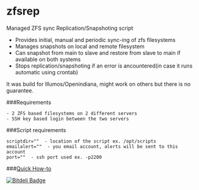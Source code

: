 zfsrep
======

Managed ZFS sync Replication/Snapshoting script

  - Provides initial, manual and periodic sync-ing of zfs filesystems
  - Manages snapshots on local and remote filesystem
  - Can snapshot from main to slave and restore from slave to main if available on both systems
  - Stops replication/snapshoting if an error is ancountered(in case it runs automatic using crontab) 

It was build for Illumos/Openindiana, might work on others but there is no guarantee. 

###Requirements

	- 2 ZFS based filesystems on 2 different servers
	- SSH key based login between the two servers

###Script requirements

	scriptdir=""  - location of the script ex. /opt/scripts
	emailalert=""  - you email account, alerts will be sent to this account
	port=""  - ssh port used ex. -p2200


###[Quick How-to](https://github.com/k3oni/zfsrep/wiki)


[![Bitdeli Badge](https://d2weczhvl823v0.cloudfront.net/k3oni/zfsrep/trend.png)](https://bitdeli.com/free "Bitdeli Badge")

